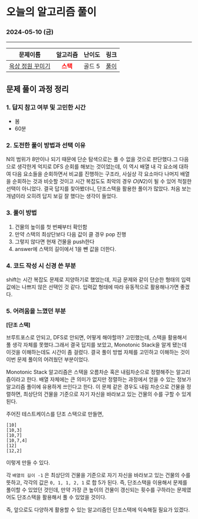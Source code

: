 # **오늘의 알고리즘 풀이**
### 2024-05-10 (금)
---

문제이름|알고리즘|난이도|링크|
|:---:|:---:|:---:|:---:|
|[옥상 정원 꾸미기](https://www.acmicpc.net/problem/6198)|<span style="color:red">**스택**</span>|골드 5|[풀이](https://github.com/hotchapa/Algorithm/blob/a08878598bfe59894d47656c39b27221e3e051f6/JS/Baekjoon/6198.js)|


## 문제 풀이 과정 정리

### 1. 답지 참고 여부 및 고민한 시간
- 봄
- 60분

### 2. 도전한 풀이 방법과 선택 이유
  N의 범위가 8만이나 되기 때문에 단순 탐색으로는 풀 수 없을 것으로 판단했다.그 다음으로 생각한게 억지로 DFS 순회를 해보는 것이었는데, 이 역시 배열 내 각 요소에 대하여 다음 요소들을 순회하면서 비교를 진행하는 구조라, 사실상 각 요소마다 나머지 배열을 순회하는 것과 비슷할 것이고 시간 복잡도도 최악의 경우 𝑂(𝑁2)이 될 수 있어 적절한 선택이 아니었다.
  결국 답지를 찾아봤더니, 단조스택을 활용한 풀이가 많았다. 처음 보는 개념이라 오히려 답지 보길 잘 했다는 생각이 들었다.

### 3. 풀이 방법

  1. 건물의 높이를 첫 번째부터 확인함
  2. 만약 스택의 최상단보다 다음 값이 클 경우 pop 진행
  3. 그렇지 않다면 현재 건물을 push한다
  4. answer에 스택의 길이에서 1을 뺀 값을 더한다.

### 4. 코드 작성 시 신경 쓴 부분

shift는 시간 복잡도 문제로 지양하기로 했었는데, 지금 문제와 같이 단순한 형태의 입력값에는 나쁘지 않은 선택인 것 같다. 입력값 형태에 따라 유동적으로 활용해나가면 좋겠다.

### 5. 어려움을 느꼈던 부분 

**[단조 스택]**

브루트포스로 안되고, DFS로 안되면, 어떻게 해야할까? 고민했는데, 스택을 활용해서 풀 생각 자체를 못했다.그래서 결국 답지를 보았고, Monotonic Stack을 알게 됐는데 이것을 이해하는데도 시간이 좀 걸렸다. 결국 풀이 방법 자체를 고민하고 이해하는 것이 이번 문제 풀이의 어려웠던 부분이었다.

Monotonic Stack 알고리즘은 스택을 오름차순 혹은 내림차순으로 정렬해주는 알고리즘이라고 한다. 배열 자체에는 큰 의미가 없지만 정렬하는 과정에서 얻을 수 있는 정보가 알고리즘 풀이에 유용하게 쓰인다고 한다. 이 문제 같은 경우도 내림 차순으로 건물을 정렬하면, 최상단의 건물을 기준으로 자기 자신을 바라보고 있는 건물의 수를 구할 수 있게 된다. 

주어진 테스트케이스를 단조 스택으로 만들면,
```
[10]
[10,3]
[10,7]
[10,7,4]
[12]
[12,2]
```
이렇게 만들 수 있다.

각 `배열의 길이 -1` 은 최상단의 건물을 기준으로 자기 자신을 바라보고 있는 건물의 수를 뜻하고, 각각의 값은 `0, 1, 1, 2, 1` 로 합 5가 된다. 즉, 단조스택을 이용해서 문제를 풀이할 수 있었던 것인데, 만약 가장 큰 높이의 건물이 갱신되는 횟수를 구하라는 문제였어도 단조스택을 활용해서 풀 수 있었을 것이다. 

즉, 앞으로도 다양하게 활용할 수 있는 알고리즘인 단조스택에 익숙해질 필요가 있겠다.